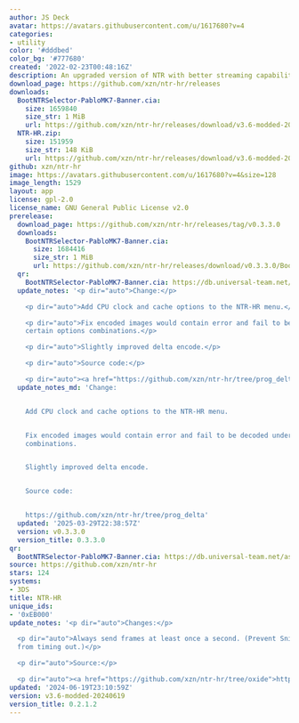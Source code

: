 ```yaml
---
author: JS Deck
avatar: https://avatars.githubusercontent.com/u/1617680?v=4
categories:
- utility
color: '#dddbed'
color_bg: '#777680'
created: '2022-02-23T00:48:16Z'
description: An upgraded version of NTR with better streaming capabilities.
download_page: https://github.com/xzn/ntr-hr/releases
downloads:
  BootNTRSelector-PabloMK7-Banner.cia:
    size: 1659840
    size_str: 1 MiB
    url: https://github.com/xzn/ntr-hr/releases/download/v3.6-modded-20240619/BootNTRSelector-PabloMK7-Banner.cia
  NTR-HR.zip:
    size: 151959
    size_str: 148 KiB
    url: https://github.com/xzn/ntr-hr/releases/download/v3.6-modded-20240619/NTR-HR.zip
github: xzn/ntr-hr
image: https://avatars.githubusercontent.com/u/1617680?v=4&size=128
image_length: 1529
layout: app
license: gpl-2.0
license_name: GNU General Public License v2.0
prerelease:
  download_page: https://github.com/xzn/ntr-hr/releases/tag/v0.3.3.0
  downloads:
    BootNTRSelector-PabloMK7-Banner.cia:
      size: 1684416
      size_str: 1 MiB
      url: https://github.com/xzn/ntr-hr/releases/download/v0.3.3.0/BootNTRSelector-PabloMK7-Banner.cia
  qr:
    BootNTRSelector-PabloMK7-Banner.cia: https://db.universal-team.net/assets/images/qr/prerelease/bootntrselector-pablomk7-banner-cia.png
  update_notes: '<p dir="auto">Change:</p>

    <p dir="auto">Add CPU clock and cache options to the NTR-HR menu.</p>

    <p dir="auto">Fix encoded images would contain error and fail to be decoded under
    certain options combinations.</p>

    <p dir="auto">Slightly improved delta encode.</p>

    <p dir="auto">Source code:</p>

    <p dir="auto"><a href="https://github.com/xzn/ntr-hr/tree/prog_delta">https://github.com/xzn/ntr-hr/tree/prog_delta</a></p>'
  update_notes_md: 'Change:


    Add CPU clock and cache options to the NTR-HR menu.


    Fix encoded images would contain error and fail to be decoded under certain options
    combinations.


    Slightly improved delta encode.


    Source code:


    https://github.com/xzn/ntr-hr/tree/prog_delta'
  updated: '2025-03-29T22:38:57Z'
  version: v0.3.3.0
  version_title: 0.3.3.0
qr:
  BootNTRSelector-PabloMK7-Banner.cia: https://db.universal-team.net/assets/images/qr/bootntrselector-pablomk7-banner-cia.png
source: https://github.com/xzn/ntr-hr
stars: 124
systems:
- 3DS
title: NTR-HR
unique_ids:
- '0xEB000'
update_notes: '<p dir="auto">Changes:</p>

  <p dir="auto">Always send frames at least once a second. (Prevent Snickerstream
  from timing out.)</p>

  <p dir="auto">Source:</p>

  <p dir="auto"><a href="https://github.com/xzn/ntr-hr/tree/oxide">https://github.com/xzn/ntr-hr/tree/oxide</a></p>'
updated: '2024-06-19T23:10:59Z'
version: v3.6-modded-20240619
version_title: 0.2.1.2
---
```

